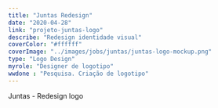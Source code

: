 ```yaml
---
title: "Juntas Redesign"
date: "2020-04-28"
link: "projeto-juntas-logo"
describe: "Redesign identidade visual"
coverColor: "#ffffff"
coverImage: "../images/jobs/juntas/juntas-logo-mockup.png"
type: "Logo Design"
myrole: "Designer de logotipo"
wwdone : "Pesquisa. Criação de logotipo"
---
```

<p>Juntas - Redesign logo</p>

